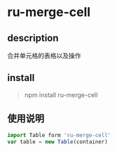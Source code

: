 <!--
 * @Author: chenhaolin
 * @Date: 2021-02-07 16:44:44
 * @LastEditTime: 2021-02-16 20:11:17
 * @LastEditors: litter-bobo
 * @Description: In User Settings Edit
 * @FilePath: \tree-table\README.md
-->
<!--
 *           佛曰:
 *                   写字楼里写字间，写字间里程序员；
 *                   程序人员写程序，又拿程序换酒钱。
 *                   酒醒只在网上坐，酒醉还来网下眠；
 *                   酒醉酒醒日复日，网上网下年复年。
 *                   但愿老死电脑间，不愿鞠躬老板前；
 *                   奔驰宝马贵者趣，公交自行程序员。
 *                   别人笑我忒疯癫，我笑自己命太贱；
 *                   不见满街漂亮妹，哪个归得程序员？
 -->

# ru-merge-cell

## description

合并单元格的表格以及操作

## install

> npm install ru-merge-cell

## 使用说明

```javascript
import Table form 'ru-merge-cell'
var table = new Table(container)
```
